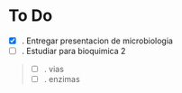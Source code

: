 # To Do

- [x] . Entregar presentacion de microbiologia 
- [ ] . Estudiar para bioquimica 2 
> - [ ] . vias
> - [ ] . enzimas
